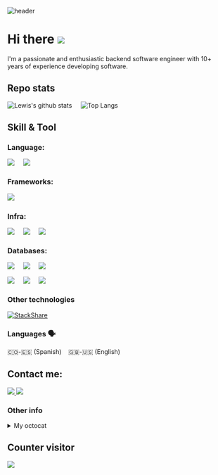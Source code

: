 ![header](https://capsule-render.vercel.app/api?type=waving&color=timeGradient&height=200&section=header&text=Lewis%20Florez%20Renza&fontSize=50)

# Hi there <img src="https://media.giphy.com/media/hvRJCLFzcasrR4ia7z/giphy.gif" width="28">

I'm a passionate and enthusiastic backend software engineer with 10+ years of experience developing software.

## Repo stats
![Lewis's github stats](https://github-readme-stats.vercel.app/api?username=gasperlf&count_private=true&show_icons=true&theme=synthwave&hide=contribs)&nbsp;&nbsp;&nbsp;&nbsp;
![Top Langs](https://github-readme-stats.vercel.app/api/top-langs/?username=gasperlf&layout=compact&&exclude_repo=ezprofile,kudo-app,iot-project,dashboardMaterialUi,react-sidebar-v1,sigma-react,shields,ezprofile,example-spring-converter-xml-json)&nbsp;&nbsp;&nbsp;&nbsp; 

## Skill & Tool

### **Language**: 

<img src="https://img.shields.io/badge/Java-ED8B00?style=for-the-badge&logo=java&logoColor=white"/>&nbsp;&nbsp;&nbsp;&nbsp; 
<img src="https://img.shields.io/badge/Kotlin-0095D5?style=for-the-badge&logo=kotlin&logoColor=ffdd54"/>&nbsp;&nbsp;&nbsp;&nbsp;
  
### **Frameworks**: 

<img src="https://img.shields.io/badge/spring-%236DB33F.svg?style=for-the-badge&logo=spring&logoColor=white"/>&nbsp;&nbsp;&nbsp;&nbsp; 
  
### **Infra**: 

<img src="https://img.shields.io/badge/docker-%230db7ed.svg?style=for-the-badge&logo=docker&logoColor=white"/>&nbsp;&nbsp;&nbsp;&nbsp;
<img src="https://img.shields.io/badge/kubernetes-%23326ce5.svg?style=for-the-badge&logo=kubernetes&logoColor=white"/>&nbsp;&nbsp;&nbsp;&nbsp;
<img src="https://img.shields.io/badge/AWS-%23FF9900.svg?style=for-the-badge&logo=amazon-aws&logoColor=white"/>&nbsp;&nbsp;&nbsp;&nbsp;

### **Databases**: 

<img src="https://img.shields.io/badge/Cassandra-1287B1?style=for-the-badge&logo=apache%20cassandra&logoColor=white"/>&nbsp;&nbsp;&nbsp;&nbsp;
<img src="https://img.shields.io/badge/Elastic_Search-005571?style=for-the-badge&logo=elasticsearch&logoColor=white"/>&nbsp;&nbsp;&nbsp;&nbsp;
<img src="https://img.shields.io/badge/Oracle-F80000?style=for-the-badge&logo=oracle&logoColor=black"/>&nbsp;&nbsp;&nbsp;&nbsp;

<img src="https://img.shields.io/badge/PostgreSQL-316192?style=for-the-badge&logo=postgresql&logoColor=white"/>&nbsp;&nbsp;&nbsp;&nbsp;
<img src="https://img.shields.io/badge/MySQL-00000F?style=for-the-badge&logo=mysql&logoColor=white"/>&nbsp;&nbsp;&nbsp;&nbsp;
<img src="https://img.shields.io/badge/Microsoft_SQL_Server-CC2927?style=for-the-badge&logo=microsoft-sql-server&logoColor=white"/>&nbsp;&nbsp;&nbsp;&nbsp;


### Other technologies
[![StackShare](http://img.shields.io/badge/tech-stack-0690fa.svg?style=flat)](https://stackshare.io/gasperlf/background)

### Languages 🗣
🇨🇴-🇪🇸 (Spanish)&nbsp;&nbsp;&nbsp;
🇬🇧-🇺🇸 (English)&nbsp;&nbsp;&nbsp;


## Contact me:

<a href="https://www.linkedin.com/in/lewis-florez-renza-40858664/">
   <img src="https://img.shields.io/badge/linkedin-%230077B5.svg?&style=for-the-badge&logo=linkedin&logoColor=white" />
</a>
<a href="mailto:gasper_lf@hotmail.com">
   <img src="https://img.shields.io/badge/hotmail-D14836?style=for-the-badge&logo=hotmail&logoColor=white" />
</a>

### Other info
<details>
<summary>My octocat</summary>
   <div markdown="1">
      <img src="./my-octocat.png" alt="LFR" title="Lewis Fr">
   </div>
</details>
   
## Counter visitor
![](https://komarev.com/ghpvc/?username=gasperlf&style=flat-square)

<!--
<a href="https://ivanperez9.github.io/">
   <img src="https://img.shields.io/badge/-ivanperez9.github.io-blueviolet?style=for-the-badge&logo=Google-Chrome&logoColor=white" />
</a>


**gasperlf/gasperlf** is a ✨ _special_ ✨ repository because its `README.md` (this file) appears on your GitHub profile.

Here are some ideas to get you started:

- 🔭 I’m currently working on ...
- 🌱 I’m currently learning ...
- 👯 I’m looking to collaborate on ...
- 🤔 I’m looking for help with ...
- 💬 Ask me about ...
- 📫 How to reach me: ...
- 😄 Pronouns: ...
- ⚡ Fun fact: ...
-->
